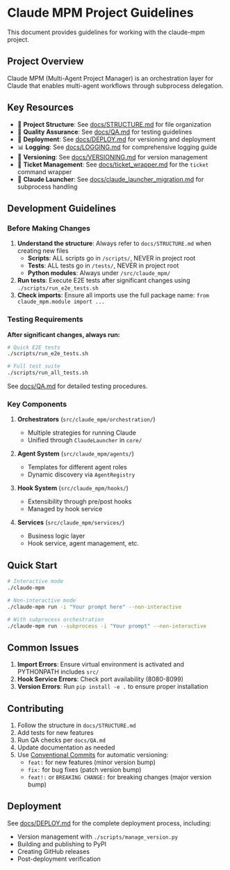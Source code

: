# Claude MPM Project Guidelines

This document provides guidelines for working with the claude-mpm project.

## Project Overview

Claude MPM (Multi-Agent Project Manager) is an orchestration layer for Claude that enables multi-agent workflows through subprocess delegation.

## Key Resources

- 📁 **Project Structure**: See [docs/STRUCTURE.md](docs/STRUCTURE.md) for file organization
- 🧪 **Quality Assurance**: See [docs/QA.md](docs/QA.md) for testing guidelines
- 🚀 **Deployment**: See [docs/DEPLOY.md](docs/DEPLOY.md) for versioning and deployment
- 📊 **Logging**: See [docs/LOGGING.md](docs/LOGGING.md) for comprehensive logging guide
- 🔢 **Versioning**: See [docs/VERSIONING.md](docs/VERSIONING.md) for version management
- 🎫 **Ticket Management**: See [docs/ticket_wrapper.md](docs/ticket_wrapper.md) for the `ticket` command wrapper
- 🔧 **Claude Launcher**: See [docs/claude_launcher_migration.md](docs/claude_launcher_migration.md) for subprocess handling

## Development Guidelines

### Before Making Changes

1. **Understand the structure**: Always refer to `docs/STRUCTURE.md` when creating new files
   - **Scripts**: ALL scripts go in `/scripts/`, NEVER in project root
   - **Tests**: ALL tests go in `/tests/`, NEVER in project root
   - **Python modules**: Always under `/src/claude_mpm/`
2. **Run tests**: Execute E2E tests after significant changes using `./scripts/run_e2e_tests.sh`
3. **Check imports**: Ensure all imports use the full package name: `from claude_mpm.module import ...`

### Testing Requirements

**After significant changes, always run:**
```bash
# Quick E2E tests
./scripts/run_e2e_tests.sh

# Full test suite
./scripts/run_all_tests.sh
```

See [docs/QA.md](docs/QA.md) for detailed testing procedures.

### Key Components

1. **Orchestrators** (`src/claude_mpm/orchestration/`)
   - Multiple strategies for running Claude
   - Unified through `ClaudeLauncher` in `core/`

2. **Agent System** (`src/claude_mpm/agents/`)
   - Templates for different agent roles
   - Dynamic discovery via `AgentRegistry`

3. **Hook System** (`src/claude_mpm/hooks/`)
   - Extensibility through pre/post hooks
   - Managed by hook service

4. **Services** (`src/claude_mpm/services/`)
   - Business logic layer
   - Hook service, agent management, etc.

## Quick Start

```bash
# Interactive mode
./claude-mpm

# Non-interactive mode
./claude-mpm run -i "Your prompt here" --non-interactive

# With subprocess orchestration
./claude-mpm run --subprocess -i "Your prompt" --non-interactive
```

## Common Issues

1. **Import Errors**: Ensure virtual environment is activated and PYTHONPATH includes `src/`
2. **Hook Service Errors**: Check port availability (8080-8099)
3. **Version Errors**: Run `pip install -e .` to ensure proper installation

## Contributing

1. Follow the structure in `docs/STRUCTURE.md`
2. Add tests for new features
3. Run QA checks per `docs/QA.md`
4. Update documentation as needed
5. Use [Conventional Commits](https://www.conventionalcommits.org/) for automatic versioning:
   - `feat:` for new features (minor version bump)
   - `fix:` for bug fixes (patch version bump)
   - `feat!:` or `BREAKING CHANGE:` for breaking changes (major version bump)

## Deployment

See [docs/DEPLOY.md](docs/DEPLOY.md) for the complete deployment process, including:
- Version management with `./scripts/manage_version.py`
- Building and publishing to PyPI
- Creating GitHub releases
- Post-deployment verification